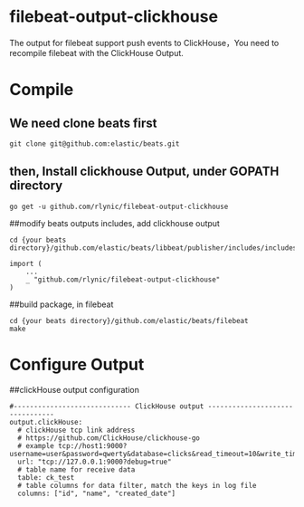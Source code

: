 # filebeat-output-clickhouse
The output for filebeat support push events to ClickHouse，You need to recompile filebeat with the ClickHouse Output.

# Compile
## We need clone beats first
```$xslt
git clone git@github.com:elastic/beats.git
```

## then, Install clickhouse Output, under GOPATH directory
```
go get -u github.com/rlynic/filebeat-output-clickhouse
```

##modify beats outputs includes, add clickhouse output
```
cd {your beats directory}/github.com/elastic/beats/libbeat/publisher/includes/includes.go
```
```
import (
	...
	_ "github.com/rlynic/filebeat-output-clickhouse"
)
```
##build package, in filebeat
```
cd {your beats directory}/github.com/elastic/beats/filebeat
make
```

# Configure Output
##clickHouse output configuration
```
#----------------------------- ClickHouse output --------------------------------
output.clickHouse:
  # clickHouse tcp link address
  # https://github.com/ClickHouse/clickhouse-go
  # example tcp://host1:9000?username=user&password=qwerty&database=clicks&read_timeout=10&write_timeout=20&alt_hosts=host2:9000,host3:9000
  url: "tcp://127.0.0.1:9000?debug=true"
  # table name for receive data
  table: ck_test
  # table columns for data filter, match the keys in log file
  columns: ["id", "name", "created_date"]
```